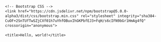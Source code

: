 
<html lang="en">
  <head>
    <!-- Required meta tags -->
    <meta charset="utf-8">
    <meta name="viewport" content="width=device-width, initial-scale=1">

    <!-- Bootstrap CSS -->
    <link href="https://cdn.jsdelivr.net/npm/bootstrap@5.0.0-alpha3/dist/css/bootstrap.min.css" rel="stylesheet" integrity="sha384-CuOF+2SnTUfTwSZjCXf01h7uYhfOBuxIhGKPbfEJ3+FqH/s6cIFN9bGr1HmAg4fQ" crossorigin="anonymous">

    <title>Hello, world!</title>
  </head>
  <body>
  	<style>
  	.header {
  	background: rgb(255,163,45);
      background: linear-gradient(80deg, rgba(255,163,45,1) 0%, rgba(255,93,201,1) 35%, rgba(0,220,255,1) 100%);
  	}

  .button {
  	background: linear-gradient(to left, #6699ff 0%, #9966ff 68%);
      text-decoration: none;
      width:  50px;
      padding: 20px;
      color: white;
      border: #fff solid 3px;
      transition: 2s ease all;
  	}

  .button:hover {
  	background: linear-gradient(to top right, #9966ff 0%, #ff99ff 68%);
      color: white;  
       width: 500px;

       .garis {
    position: relative;
    top: 50%;
    width: 24em;
    margin: 0 auto;
    border-right: 2px solid rgba(255, 255, 255, 0.75);
    font-size: 180%;
    text-align: center;
    white-space: nowrap;
    overflow: hidden;
    transform: translateY(-50%);
}

.animasi-ketikan {
    animation: ketikan 4s steps(20) 1s 1 normal both,
        kedip 500ms steps(20) infinite normal;
}

@keyframes ketikan {
    from {
        width: 0;
    } to {
        width: 9em;
    }
}

@keyframes kedip {
    from {
        border-right-color: rgba(255, 255, 255, 0.75);
    } to {
        border-right-color: transparent;
    }

}
 	}


  	</style>
  	<div class="header">
   <nav class="navbar navbar-expand-lg navbar-dark">
  <div class="container-fluid">
    <a class="navbar-brand" href="#">Naufal aqilrasyad</a>
    <button class="navbar-toggler" type="button" data-toggle="collapse" data-target="#navbarNav" aria-controls="navbarNav" aria-expanded="false" aria-label="Toggle navigation">
      <span class="navbar-toggler-icon"></span>
    </button>
    <div class="collapse navbar-collapse" id="navbarNav">
      <ul class="navbar-nav">
        <li class="nav-item">
          <a class="nav-link active" aria-current="page" href="#">Home</a>
        </li>
        <li class="nav-item">
          <a class="nav-link" href="#">Features</a>
        </li>
        <li class="nav-item">
          <a class="nav-link" href="#">Pricing</a>
        </li>
        <li class="nav-item">
          <a class="nav-link disabled" href="#" tabindex="-1" aria-disabled="true">Disabled</a>
        </li>
      </ul>
    </div>
  </div>
</nav>
<br><div class="jumbotron jumbotron-fluid text-white">
  <div class="container">
  	<img src="naufal.png" width="300">
    <h1 class="display-4 ">hi i'm naufal aqilrasyad</h1>
        <p class="animasi-ketikan">web progamer cilik from indonesian, merauke</p>
     <br><a class="button" href="#">about me<a>
                <br><br><h9>.</h9>
 
</div>
</div>


    <!-- Optional JavaScript; choose one of the two! -->

    <!-- Option 1: Bootstrap Bundle with Popper.js -->
    <script src="https://cdn.jsdelivr.net/npm/bootstrap@5.0.0-alpha3/dist/js/bootstrap.bundle.min.js" integrity="sha384-popRpmFF9JQgExhfw5tZT4I9/CI5e2QcuUZPOVXb1m7qUmeR2b50u+YFEYe1wgzy" crossorigin="anonymous"></script>

    <!-- Option 2: Separate Popper.js and Bootstrap JS
    <script src="https://cdn.jsdelivr.net/npm/popper.js@1.16.1/dist/umd/popper.min.js" integrity="sha384-9/reFTGAW83EW2RDu2S0VKaIzap3H66lZH81PoYlFhbGU+6BZp6G7niu735Sk7lN" crossorigin="anonymous"></script>
    <script src="https://cdn.jsdelivr.net/npm/bootstrap@5.0.0-alpha3/dist/js/bootstrap.min.js" integrity="sha384-t6I8D5dJmMXjCsRLhSzCltuhNZg6P10kE0m0nAncLUjH6GeYLhRU1zfLoW3QNQDF" crossorigin="anonymous"></script>
    -->
  </body>
</html>
